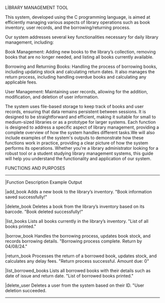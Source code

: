 LİBRARY MANAGEMENT TOOL

This system, developed using the C programming language, is aimed at efficiently managing various aspects of library operations such as book inventory, user records, and the borrowing/returning process.

Our system addresses several key functionalities necessary for daily library management, including:

Book Management: Adding new books to the library’s collection, removing books that are no longer needed, and listing all books currently available.

Borrowing and Returning Books: Handling the process of borrowing books, including updating stock and calculating return dates. It also manages the return process, including handling overdue books and calculating any applicable fees.

User Management: Maintaining user records, allowing for the addition, modification, and deletion of user information.

The system uses file-based storage to keep track of books and user records, ensuring that data remains persistent between sessions. It is designed to be straightforward and efficient, making it suitable for small to medium-sized libraries or as a prototype for larger systems. Each function is designed to address a specific aspect of library management, providing a complete overview of how the system handles different tasks.We will also include examples of the system's outputs to demonstrate how these functions work in practice, providing a clear picture of how the system performs its operations. Whether you're a library administrator looking for a robust tool or a student studying library management systems, this guide will help you understand the functionality and application of our system.

FUNCTIONS AND PURPOSES


-------------------------------------------------------------------------------------------------------------------------------------------------------------------------------------------------------------

|Function	                                                  Description	                                                                                 Example Output

|add_book	                                                  Adds a new book to the library’s inventory.	                                                 "Book information saved successfully!"

|delete_book	                                              Deletes a book from the library’s inventory based on its barcode.                            "Book deleted successfully!"

|list_books	                                                Lists all books currently in the library’s inventory.	                                       "List of all books printed."

|borrow_book	                                              Handles the borrowing process, updates book stock, and records borrowing details.            "Borrowing process complete. Return by 04/08/24."

|return_book	                                              Processes the return of a borrowed book, updates stock, and calculates any delay fees.	     "Return process successful. Amount due: 0"

|list_borrowed_books                                       	Lists all borrowed books with their details such as date of issue and return date.	         "List of borrowed books printed."

|delete_user                                               	Deletes a user from the system based on their ID.	                                           "User deletion succeeded.


--------------------------------------------------------------------------------------------------------------------------------------------------------------------------------------------------------------
